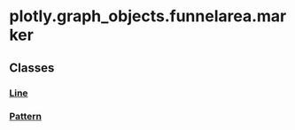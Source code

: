 # plotly.graph_objects.funnelarea.marker

## Classes

### [Line](Line.md)

### [Pattern](Pattern.md)



